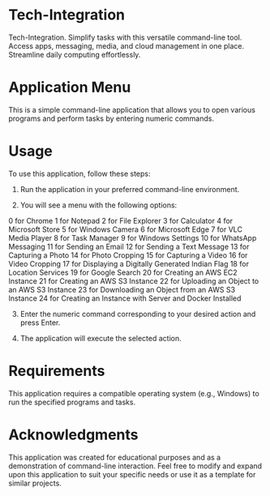 # Tech-Integration
Tech-Integration. Simplify tasks with this versatile command-line tool. Access apps, messaging, media, and cloud management in one place. Streamline daily computing effortlessly.
# Application Menu
This is a simple command-line application that allows you to open various programs and perform tasks by entering numeric commands.
# Usage
To use this application, follow these steps:

1. Run the application in your preferred command-line environment.

2. You will see a menu with the following options:

0 for Chrome
1 for Notepad
2 for File Explorer
3 for Calculator
4 for Microsoft Store
5 for Windows Camera
6 for Microsoft Edge
7 for VLC Media Player
8 for Task Manager
9 for Windows Settings
10 for WhatsApp Messaging
11 for Sending an Email
12 for Sending a Text Message
13 for Capturing a Photo
14 for Photo Cropping
15 for Capturing a Video
16 for Video Cropping
17 for Displaying a Digitally Generated Indian Flag
18 for Location Services
19 for Google Search
20 for Creating an AWS EC2 Instance
21 for Creating an AWS S3 Instance
22 for Uploading an Object to an AWS S3 Instance
23 for Downloading an Object from an AWS S3 Instance
24 for Creating an Instance with Server and Docker Installed

3. Enter the numeric command corresponding to your desired action and press Enter.

4. The application will execute the selected action.
# Requirements
This application requires a compatible operating system (e.g., Windows) to run the specified programs and tasks.
# Acknowledgments
This application was created for educational purposes and as a demonstration of command-line interaction.
Feel free to modify and expand upon this application to suit your specific needs or use it as a template for similar projects.
